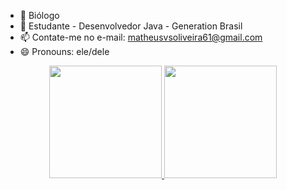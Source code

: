 - 🌿 Biólogo
- 🚀 Estudante - Desenvolvedor Java - Generation Brasil
- 📫 Contate-me no e-mail: matheusvsoliveira61@gmail.com 
- 😄 Pronouns: ele/dele

<div align="center">
  <a href="https://github.com/MatheusVSOliveira">
  <img height="180em" src="https://github-readme-stats.vercel.app/api?username=MatheusVSOliveira&show_icons=true&theme=dark&include_all_commits=true&count_private=true"/>
  <img height="180em" src="https://github-readme-stats.vercel.app/api/top-langs/?username=MatheusVSOliveira&layout=compact&langs_count=7&theme=dark"/>
</div>
